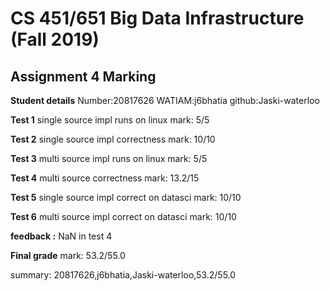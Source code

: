 # CS 451/651 Big Data Infrastructure (Fall 2019)
## Assignment 4 Marking

**Student details**
Number:20817626
WATIAM:j6bhatia
github:Jaski-waterloo

**Test 1**
single source impl runs on linux
mark: 5/5

**Test 2**
single source impl correctness
mark: 10/10

**Test 3**
multi source impl runs on linux
mark: 5/5

**Test 4**
multi source correctness
mark: 13.2/15

**Test 5**
single source impl correct on datasci
mark: 10/10

**Test 6**
multi source impl correct on datasci
mark: 10/10

**feedback :**  NaN in test 4

**Final grade**
mark: 53.2/55.0

summary: 20817626,j6bhatia,Jaski-waterloo,53.2/55.0